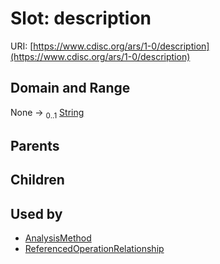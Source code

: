 
# Slot: description




URI: [https://www.cdisc.org/ars/1-0/description](https://www.cdisc.org/ars/1-0/description)


## Domain and Range

None &#8594;  <sub>0..1</sub> [String](types/String.md)

## Parents


## Children


## Used by

 * [AnalysisMethod](AnalysisMethod.md)
 * [ReferencedOperationRelationship](ReferencedOperationRelationship.md)
